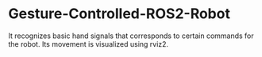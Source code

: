 # Gesture-Controlled-ROS2-Robot
It recognizes basic hand signals that corresponds to certain commands for the robot. Its movement is visualized using rviz2.
